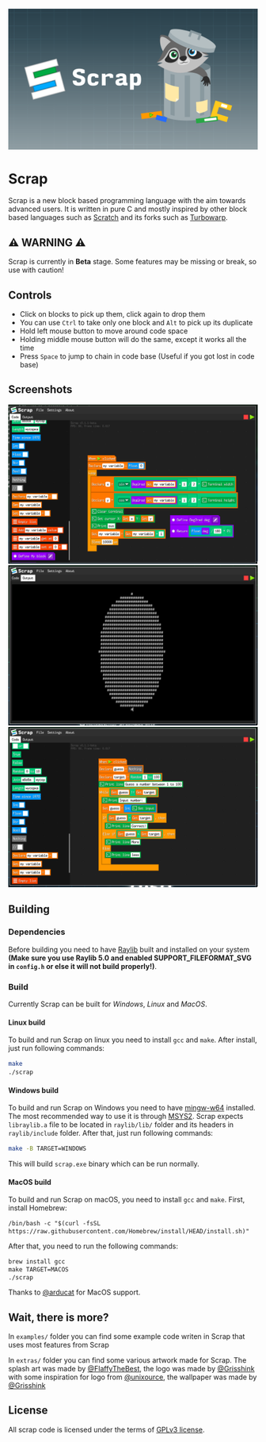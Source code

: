 ![Scrap splash](/extras/scrap_splash.png)

# Scrap

Scrap is a new block based programming language with the aim towards advanced users. 
It is written in pure C and mostly inspired by other block based languages such as [Scratch](https://scratch.mit.edu/) and
its forks such as [Turbowarp](https://turbowarp.org).

## ⚠️ WARNING ⚠️

Scrap is currently in **Beta** stage. Some features may be missing or break, so use with caution!

## Controls

- Click on blocks to pick up them, click again to drop them
- You can use `Ctrl` to take only one block and `Alt` to pick up its duplicate
- Hold left mouse button to move around code space
- Holding middle mouse button will do the same, except it works all the time
- Press `Space` to jump to chain in code base (Useful if you got lost in code base)

## Screenshots

![Screenshot1](/extras/scrap_screenshot1.png)
![Screenshot2](/extras/scrap_screenshot2.png)
![Screenshot3](/extras/scrap_screenshot3.png)

## Building

### Dependencies

Before building you need to have [Raylib](https://github.com/raysan5/raylib) built and installed on your system 
**(Make sure you use Raylib 5.0 and enabled SUPPORT_FILEFORMAT_SVG in `config.h` or else it will not build properly!)**.

### Build

Currently Scrap can be built for *Windows*, *Linux* and *MacOS*. 

#### Linux build

To build and run Scrap on linux you need to install `gcc` and `make`. After install, just run following commands:

```bash
make
./scrap
```

#### Windows build

To build and run Scrap on Windows you need to have [mingw-w64](https://www.mingw-w64.org/) installed. 
The most recommended way to use it is through [MSYS2](https://www.msys2.org/). 
Scrap expects `libraylib.a` file to be located in `raylib/lib/` folder and its headers in `raylib/include` folder. 
After that, just run following commands:

```bash
make -B TARGET=WINDOWS
```

This will build `scrap.exe` binary which can be run normally.

#### MacOS build

To build and run Scrap on macOS, you need to install `gcc` and `make`.
First, install Homebrew:

```
/bin/bash -c "$(curl -fsSL https://raw.githubusercontent.com/Homebrew/install/HEAD/install.sh)"
```

After that, you need to run the following commands:

```
brew install gcc
make TARGET=MACOS
./scrap
```

Thanks to [@arducat](https://github.com/arducat) for MacOS support.

## Wait, there is more?

In `examples/` folder you can find some example code writen in Scrap that uses most features from Scrap

In `extras/` folder you can find some various artwork made for Scrap. 
The splash art was made by [@FlaffyTheBest](https://scratch.mit.edu/users/FlaffyTheBest/), 
the logo was made by [@Grisshink](https://github.com/Grisshink) with some inspiration for logo from [@unixource](https://github.com/unixource), 
the wallpaper was made by [@Grisshink](https://github.com/Grisshink)

## License

All scrap code is licensed under the terms of [GPLv3 license](/LICENSE).
